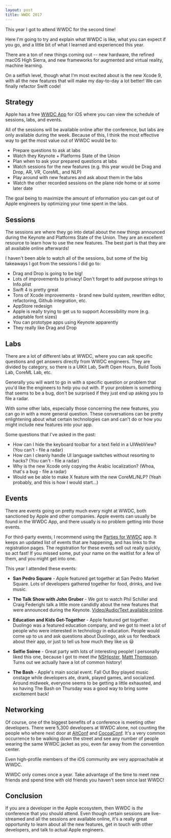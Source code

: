 ```yaml
---
layout: post
title: WWDC 2017
---
```


This year I got to attend WWDC for the second time!

Here I'm going to try and explain what WWDC is like, what you can expect if you go, and a little bit of what I learned and experienced this year.

<!--excerpt-->

 There are a ton of new things coming out -- new hardware, the refined macOS High Sierra, and new frameworks for augmented and virtual reality, machine learning.

On a selfish level, though what I'm most excited about is the new Xcode 9, with all the new features that will make my day-to-day a lot better! We can finally refactor Swift code!

## Strategy

Apple has a free [WWDC App](https://itunes.apple.com/us/app/wwdc/id640199958?mt=8) for iOS where you can view the schedule of sessions, labs, and events.

All of the sessions will be available online after the conference, but labs are only available during the week. Because of this, I think the most effective way to get the most value out of WWDC would be to:

- Prepare questions to ask at labs
- Watch they Keynote + Platforms State of the Union
- Plan when to ask your prepared questions at labs
- Watch sessions for the new features (e.g. this year would be Drag and Drop, AR, VR, CoreML, and NLP)
- Play around with new features and ask about them in the labs
- Watch the other recorded sessions on the plane ride home or at some later date

The goal being to maximize the amount of information you can get out of Apple engineers by optimizing your time spent in the labs.

## Sessions

The sessions are where they go into detail about the new things announced during the Keynote and Platforms State of the Union. They are an excellent resource to learn how to use the new features. The best part is that they are all available online afterwards!

I haven't been able to watch all of the sessions, but some of the big takeaways I got from the sessions I did go to:

- Drag and Drop is going to be big!
- Lots of improvements to privacy! Don't forget to add purpose strings to Info.plist
- Swift 4 is pretty great
- Tons of Xcode improvements - brand new build system, rewritten editor, refactoring, Github integration, etc.
- AppStore redesign
- Apple is really trying to get us to support Accessibility more (e.g. adaptable font sizes)
- You can prototype apps using Keynote apparently
- They really like Drag and Drop

## Labs

There are a lot of different labs at WWDC, where you can ask specific questions and get answers directly from WWDC engineers. They are divided by category, so there is a UIKit Lab, Swift Open Hours, Build Tools Lab, CoreML Lab, etc.

Generally you will want to go in with a specific question or problem that you'd like the engineers to help you out with. If your problem is something that seems to be a bug, don't be surprised if they just end up asking you to file a radar.

With some other labs, especially those concerning the new features, you can go in with a more general question. These conversations can be pretty enlightening about what certain technologies can and can't do or how you might include new features into your app.

Some questions that I've asked in the past:

- How can I hide the keyboard toolbar for a text field in a UIWebView? (You can't - file a radar)
- How can I cleanly handle UI language switches without resorting to hacks? (You can't - file a radar)
- Why is the new Xcode only copying the Arabic localization? (Whoa, that's a bug - file a radar)
- Would we be able to make X feature with the new CoreML/NLP? (Yeah probably, and this is how I would start...)

## Events

There are events going on pretty much every night at WWDC, both sanctioned by Apple and other companies. Apple events can usually be found in the WWDC App, and there usually is no problem getting into those events.

For third-party events, I recommend using the [Parties for WWDC](https://itunes.apple.com/us/app/parties-for-wwdc/id879924066?mt=8) app. It keeps an updated list of events that are happening, and has links to the registration pages. The registration for these events sell out really quickly, so act fast! If you missed some, put your name on the waitlist for a few of them, and you might get into one.

This year I attended these events:

- **San Pedro Square** - Apple featured get together at San Pedro Market Square. Lots of developers gathered together for food, drinks, and live music.

- **The Talk Show with John Gruber** - We got to watch Phil Schiller and Craig Federighi talk a little more candidly about the new features that were announced during the Keynote. [Video/Audio/Text available online](https://daringfireball.net/thetalkshow/2017/06/08/ep-193).

- **Education and Kids Get-Together** - Apple featured get together. Duolingo was a featured education company, and we got to meet a lot of people who were interested in technology in education. People would come up to us and ask questions about Duolingo, ask us for feedback about their app, or just to tell us how much they like us 😃

- **Selfie Soiree** - Great party with lots of interesting people! I personally liked this one, because I got to meet _the_ [NSHipster](http://nshipster.com/), [Mattt Thompson](http://nshipster.com/authors/mattt-thompson/). Turns out we actually have a lot of common history!

- **The Bash** - Apple's main social event. Fall Out Boy played music onstage while developers ate, drank, played games, and socialized. Around midweek, everyone seems to be getting a little exhausted, and so having The Bash on Thursday was a good way to bring some excitement back!

## Networking

Of course, one of the biggest benefits of a conference is meeting other developers. There were 5,300 developers at WWDC alone, not counting the people who where next door at [AltConf](http://altconf.com) and [CocoaConf](http://cocoaconf.com/nextdoor/home). It's a very common occurrence to be walking down the street and see any number of people wearing the same WWDC jacket as you, even far away from the convention center.

Even high-profile members of the iOS community are very approachable at WWDC.

WWDC only comes once a year. Take advantage of the time to meet new friends and spend time with old friends you haven't seen since last WWDC!

## Conclusion

If you are a developer in the Apple ecosystem, then WWDC is _the_ conference that you should attend. Even though certain sessions are live-streamed and all the sessions are available online, it's a really great opportunity to learn about all the new features, get in touch with other developers, and talk to actual Apple engineers.

